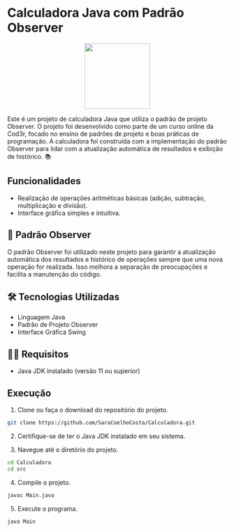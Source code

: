 # Calculadora Java com Padrão Observer
<p align="center"> 
  <img align="center" src="https://github.com/SaraCoelhoCosta/Calculadora/assets/31167065/a295fb18-573e-4f89-8e2d-22c6d8938617" width="150" heigth="250">  
</p>

Este é um projeto de calculadora Java que utiliza o padrão de projeto Observer. O projeto foi desenvolvido como parte de um curso online da Cod3r, focado no ensino de padrões de projeto e boas práticas de programação. A calculadora foi construída com a implementação do padrão Observer para lidar com a atualização automática de resultados e exibição de histórico. 📚

## Funcionalidades

* Realização de operações aritméticas básicas (adição, subtração, multiplicação e divisão).
* Interface gráfica simples e intuitiva.

## :book: Padrão Observer

O padrão Observer foi utilizado neste projeto para garantir a atualização automática dos resultados e histórico de operações sempre que uma nova operação for realizada. Isso melhora a separação de preocupações e facilita a manutenção do código.

## 🛠 Tecnologias Utilizadas

- Linguagem Java
- Padrão de Projeto Observer
- Interface Gráfica Swing

## 👩‍💻 Requisitos

- Java JDK instalado (versão 11 ou superior)

## Execução

1. Clone ou faça o download do repositório do projeto.

```bash
git clone https://github.com/SaraCoelhoCosta/Calculadora.git
```

2. Certifique-se de ter o Java JDK instalado em seu sistema.

3. Navegue até o diretório do projeto.

```bash
cd Calculadora
cd src
```

4. Compile o projeto.

```bash
javac Main.java
```

5. Execute o programa.

```bash
java Main
```

